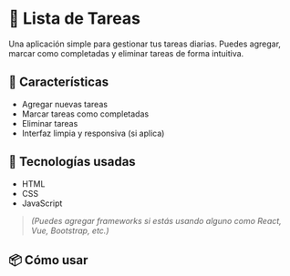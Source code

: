 # 📝 Lista de Tareas

Una aplicación simple para gestionar tus tareas diarias. Puedes agregar, marcar como completadas y eliminar tareas de forma intuitiva.

## 🚀 Características

- Agregar nuevas tareas
- Marcar tareas como completadas
- Eliminar tareas
- Interfaz limpia y responsiva (si aplica)

## 🧰 Tecnologías usadas

- HTML
- CSS
- JavaScript

> *(Puedes agregar frameworks si estás usando alguno como React, Vue, Bootstrap, etc.)*

## 📦 Cómo usar


